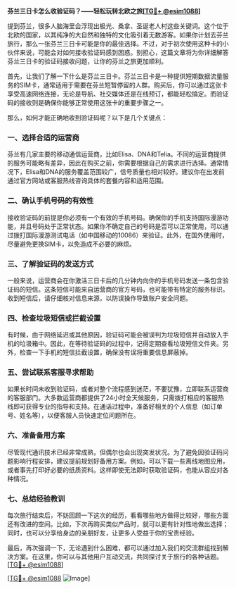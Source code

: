 **芬兰三日卡怎么收验证码？——轻松玩转北欧之旅[[TG💪+ @esim1088](https://t.me/s/esim1088)]**

提到芬兰，很多人脑海里会浮现出极光、桑拿、圣诞老人村这些关键词。这个位于北欧的国家，以其纯净的大自然和独特的文化吸引着无数游客。如果你计划去芬兰旅行，那么一张芬兰三日卡可能是你的最佳选择。不过，对于初次使用这种卡的小伙伴来说，可能会对如何接收验证码感到困惑。别担心，这篇文章将为你详细解答芬兰三日卡的验证码接收问题，让你的芬兰之旅更加顺利。

首先，让我们了解一下什么是芬兰三日卡。芬兰三日卡是一种提供短期数据流量服务的SIM卡，通常适用于需要在芬兰短暂停留的人群。购买后，你可以通过这张卡享受高速网络连接，无论是导航、社交媒体还是在线预订，都能轻松搞定。而验证码的接收则是确保你能够正常使用这张卡的重要步骤之一。

那么，如何才能正确地收到验证码呢？以下是几个关键点：

### **一、选择合适的运营商**
芬兰有几家主要的移动通信运营商，比如Elisa、DNA和Telia。不同的运营商提供的服务可能略有差异，因此在购买之前，你需要根据自己的需求进行选择。通常情况下，Elisa和DNA的服务覆盖范围较广，信号质量也相对较好。建议你在出发前通过官方网站或客服热线咨询具体的套餐内容和适用范围。

### **二、确认手机号码的有效性**
接收验证码的前提是你必须有一个有效的手机号码。确保你的手机支持国际漫游功能，并且号码处于正常状态。如果你不确定自己的号码是否可以正常使用，可以通过拨打国际漫游测试电话（如中国移动的10086）来验证。此外，在国外使用时，尽量避免更换SIM卡，以免造成不必要的麻烦。

### **三、了解验证码的发送方式**
一般来说，运营商会在你激活三日卡后的几分钟内向你的手机号码发送一条包含验证码的短信。这条短信可能来自运营商的官方号码，也可能带有特定的服务标识。收到短信后，请仔细核对信息来源，以防误操作导致账户安全问题。

### **四、检查垃圾短信或拦截设置**
有时候，由于网络延迟或其他原因，验证码可能会被误判为垃圾短信并自动放入手机的垃圾箱中。因此，在等待验证码的过程中，记得定期查看垃圾短信文件夹。另外，检查一下手机的短信拦截设置，确保没有误将重要信息屏蔽掉。

### **五、尝试联系客服寻求帮助**
如果长时间未收到验证码，或者对整个流程感到迷茫，不要犹豫，立即联系运营商的客服部门。大多数运营商都提供了24小时全天候服务，只需拨打相应的客服热线即可获得专业的指导和支持。在通话过程中，准备好相关的个人信息（如订单号、姓名等），以便客服人员快速定位问题所在。

### **六、准备备用方案**
尽管现代通讯技术已经非常成熟，但偶尔也会出现突发状况。为了避免因验证码问题影响行程安排，建议提前规划好备用方案。例如，可以下载一些离线地图应用，或者事先打印好必要的纸质资料。这样即使无法即时获取验证码，也能从容应对各种情况。

### **七、总结经验教训**
每次旅行结束后，不妨回顾一下这次的经历，看看哪些地方做得比较好，哪些方面还有改进的空间。比如，下次再购买类似产品时，就可以更有针对性地做出选择；同时，也可以分享给身边的亲朋好友，让更多人受益于你的宝贵经验。

最后，再次强调一下，无论遇到什么困难，都可以通过加入我们的交流群组找到解决方案。在这里，你可以与其他用户互动交流，共同探讨关于旅行的各种话题。[[TG💪+ @esim1088](https://t.me/s/esim1088)]

[[TG💪+ @esim1088](https://t.me/s/esim1088) ![Image](https://i.postimg.cc/4NQfJmqS/Snipaste-2025-05-13-00-14-12.png)]